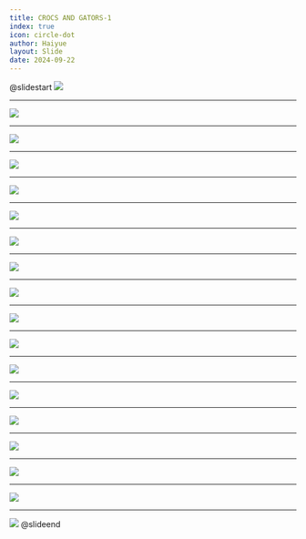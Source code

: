 ```yaml
---
title: CROCS AND GATORS-1
index: true
icon: circle-dot
author: Haiyue
layout: Slide
date: 2024-09-22
---
```

 
@slidestart
![](https://raw.githubusercontent.com/yclord/reading/refs/heads/master/english/Level-L/CROCS%20AND%20GATORS-1/001.webp)

---

![](https://raw.githubusercontent.com/yclord/reading/refs/heads/master/english/Level-L/CROCS%20AND%20GATORS-1/002.webp)

---

![](https://raw.githubusercontent.com/yclord/reading/refs/heads/master/english/Level-L/CROCS%20AND%20GATORS-1/003.webp)

---

![](https://raw.githubusercontent.com/yclord/reading/refs/heads/master/english/Level-L/CROCS%20AND%20GATORS-1/004.webp)

---

![](https://raw.githubusercontent.com/yclord/reading/refs/heads/master/english/Level-L/CROCS%20AND%20GATORS-1/005.webp)

---

![](https://raw.githubusercontent.com/yclord/reading/refs/heads/master/english/Level-L/CROCS%20AND%20GATORS-1/006.webp)

---

![](https://raw.githubusercontent.com/yclord/reading/refs/heads/master/english/Level-L/CROCS%20AND%20GATORS-1/007.webp)

---

![](https://raw.githubusercontent.com/yclord/reading/refs/heads/master/english/Level-L/CROCS%20AND%20GATORS-1/008.webp)

---

![](https://raw.githubusercontent.com/yclord/reading/refs/heads/master/english/Level-L/CROCS%20AND%20GATORS-1/009.webp)

---

![](https://raw.githubusercontent.com/yclord/reading/refs/heads/master/english/Level-L/CROCS%20AND%20GATORS-1/010.webp)

---

![](https://raw.githubusercontent.com/yclord/reading/refs/heads/master/english/Level-L/CROCS%20AND%20GATORS-1/011.webp)

---

![](https://raw.githubusercontent.com/yclord/reading/refs/heads/master/english/Level-L/CROCS%20AND%20GATORS-1/012.webp)

---

![](https://raw.githubusercontent.com/yclord/reading/refs/heads/master/english/Level-L/CROCS%20AND%20GATORS-1/013.webp)

---

![](https://raw.githubusercontent.com/yclord/reading/refs/heads/master/english/Level-L/CROCS%20AND%20GATORS-1/014.webp)

---

![](https://raw.githubusercontent.com/yclord/reading/refs/heads/master/english/Level-L/CROCS%20AND%20GATORS-1/015.webp)

---

![](https://raw.githubusercontent.com/yclord/reading/refs/heads/master/english/Level-L/CROCS%20AND%20GATORS-1/016.webp)

---

![](https://raw.githubusercontent.com/yclord/reading/refs/heads/master/english/Level-L/CROCS%20AND%20GATORS-1/017.webp)

---

![](https://raw.githubusercontent.com/yclord/reading/refs/heads/master/english/Level-L/CROCS%20AND%20GATORS-1/018.webp)
@slideend